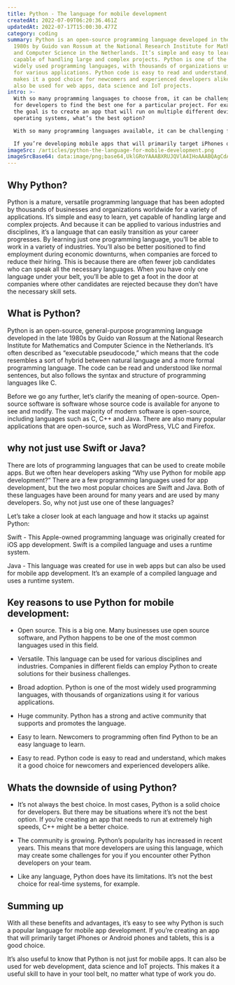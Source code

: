 ```yaml
---
title: Python - The language for mobile development
createdAt: 2022-07-09T06:20:36.461Z
updatedAt: 2022-07-17T15:00:30.477Z
category: coding
summary: Python is an open-source programming language developed in the late
  1980s by Guido van Rossum at the National Research Institute for Mathematics
  and Computer Science in the Netherlands. It’s simple and easy to learn, yet
  capable of handling large and complex projects. Python is one of the most
  widely used programming languages, with thousands of organizations using it
  for various applications. Python code is easy to read and understand, which
  makes it a good choice for newcomers and experienced developers alike. It can
  also be used for web apps, data science and IoT projects.
intro: >-
  With so many programming languages to choose from, it can be challenging
  for developers to find the best one for a particular project. For example, if
  the goal is to create an app that will run on multiple different devices and
  operating systems, what’s the best option?

  With so many programming languages available, it can be challenging for developers to find the best one for a particular project. For example, if the goal is to create an app that will run on multiple different devices and operating systems, what’s the best option?

  If you’re developing mobile apps that will primarily target iPhones or Android phones and tablets, you might want to consider using Python as your primary language. With this blog post, we’ll cover why this is good choice—and why other options may not be ideal in certain situations.
imageSrc: /articles/python-the-language-for-mobile-development.png
imageSrcBase64: data:image/png;base64,UklGRoYAAABXRUJQVlA4IHoAAABQAgCdASoKAAoAAUAmJbACdBMACtPOE/ICbhAA/vtkdB/jhf823i8booyxPdqaVck456N+f97uL0y9wgbQUpjuc8oyMvGZUuA2xs/2vT/QoJ90k0WJeQonr0tsFs/+bi3NGOvzNX/LPXKN9ZWmzRl8FE5J6LjCb0QAAA==
---
```


## Why Python?

Python is a mature, versatile programming language that has been adopted by thousands of businesses and organizations worldwide for a variety of applications.
It’s simple and easy to learn, yet capable of handling large and complex projects. And because it can be applied to various industries and disciplines, it’s a language that can easily transition as your career progresses.
By learning just one programming language, you’ll be able to work in a variety of industries. You’ll also be better positioned to find employment during economic downturns, when companies are forced to reduce their hiring.
This is because there are often fewer job candidates who can speak all the necessary languages.
When you have only one language under your belt, you’ll be able to get a foot in the door at companies where other candidates are rejected because they don’t have the necessary skill sets.

## What is Python?

Python is an open-source, general-purpose programming language developed in the late 1980s by Guido van Rossum at the National Research Institute for Mathematics and Computer Science in the Netherlands. It’s often described as “executable pseudocode,” which means that the code resembles a sort of hybrid between natural language and a more formal programming language. The code can be read and understood like normal sentences, but also follows the syntax and structure of programming languages like C.

Before we go any further, let’s clarify the meaning of open-source. Open-source software is software whose source code is available for anyone to see and modify. The vast majority of modern software is open-source, including languages such as C, C++ and Java. There are also many popular applications that are open-source, such as WordPress, VLC and Firefox.

## why not just use Swift or Java?

There are lots of programming languages that can be used to create mobile apps. But we often hear developers asking “Why use Python for mobile app development?” There are a few programming languages used for app development, but the two most popular choices are Swift and Java. Both of these languages have been around for many years and are used by many developers. So, why not just use one of these languages?

Let’s take a closer look at each language and how it stacks up against Python:

Swift - This Apple-owned programming language was originally created for iOS app development. Swift is a compiled language and uses a runtime system.

Java - This language was created for use in web apps but can also be used for mobile app development. It’s an example of a compiled language and uses a runtime system.

## Key reasons to use Python for mobile development:

- Open source. This is a big one. Many businesses use open source software, and Python happens to be one of the most common languages used in this field.

- Versatile. This language can be used for various disciplines and industries. Companies in different fields can employ Python to create solutions for their business challenges.

- Broad adoption. Python is one of the most widely used programming languages, with thousands of organizations using it for various applications.

- Huge community. Python has a strong and active community that supports and promotes the language.

- Easy to learn. Newcomers to programming often find Python to be an easy language to learn.

- Easy to read. Python code is easy to read and understand, which makes it a good choice for newcomers and experienced developers alike.

## Whats the downside of using Python?

- It’s not always the best choice. In most cases, Python is a solid choice for developers. But there may be situations where it’s not the best option. If you’re creating an app that needs to run at extremely high speeds, C++ might be a better choice.

- The community is growing. Python’s popularity has increased in recent years. This means that more developers are using this language, which may create some challenges for you if you encounter other Python developers on your team.

- Like any language, Python does have its limitations. It’s not the best choice for real-time systems, for example.

## Summing up

With all these benefits and advantages, it’s easy to see why Python is such a popular language for mobile app development. If you’re creating an app that will primarily target iPhones or Android phones and tablets, this is a good choice.

It’s also useful to know that Python is not just for mobile apps. It can also be used for web development, data science and IoT projects. This makes it a useful skill to have in your tool belt, no matter what type of work you do.
